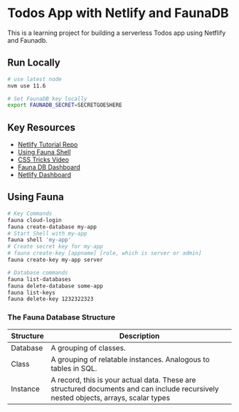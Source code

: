 # Todos App with Netlify and FaunaDB

This is a learning project for building a serverless Todos app using Netflify and Faunadb.

## Run Locally
```sh
# use latest node
nvm use 11.6

# Set FaunaDB key locally
export FAUNADB_SECRET=SECRETGOESHERE
```

## Key Resources

* [Netlify Tutorial Repo](https://github.com/netlify/netlify-faunadb-example)
* [Using Fauna Shell](https://github.com/fauna/fauna-shell)
* [CSS Tricks Video](https://css-tricks.com/video-screencasts/165-building-your-backend-with-serverless-functions/#respond)
* [Fauna DB Dashboard](https://dashboard.fauna.com/db)
* [Netlify Dashboard](https://app.netlify.com/)

## Using Fauna
``` sh
# Key Commands
fauna cloud-login
fauna create-database my-app
# Start Shell with my-app
fauna shell 'my-app'
# Create secret key for my-app
# fauna create-key [appname] [role, which is server or admin]
fauna create-key my-app server

# Database commands
fauna list-databases
fauna delete-database some-app
fauna list-keys
fauna delete-key 1232322323
```

### The Fauna Database Structure

Structure | Description
--------- | ---------------------
Database | A grouping of classes.
Class | A grouping of relatable instances. Analogous to tables in SQL.
Instance | A record, this is your actual data. These are structured documents and can include recursively nested objects, arrays, scalar types


